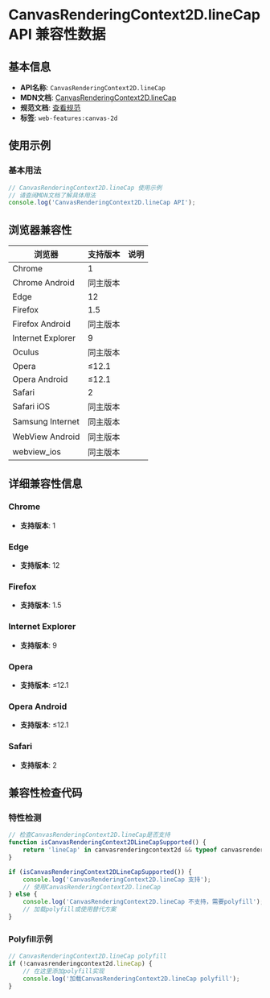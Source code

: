 # CanvasRenderingContext2D.lineCap API 兼容性数据

## 基本信息

- **API名称**: `CanvasRenderingContext2D.lineCap`
- **MDN文档**: [CanvasRenderingContext2D.lineCap](https://developer.mozilla.org/docs/Web/API/CanvasRenderingContext2D/lineCap)
- **规范文档**: [查看规范](https://html.spec.whatwg.org/multipage/canvas.html#dom-context-2d-linecap-dev)
- **标签**: `web-features:canvas-2d`

## 使用示例

### 基本用法

```javascript
// CanvasRenderingContext2D.lineCap 使用示例
// 请查阅MDN文档了解具体用法
console.log('CanvasRenderingContext2D.lineCap API');
```

## 浏览器兼容性

| 浏览器 | 支持版本 | 说明 |
|--------|----------|------|
| Chrome | 1 |  |
| Chrome Android | 同主版本 |  |
| Edge | 12 |  |
| Firefox | 1.5 |  |
| Firefox Android | 同主版本 |  |
| Internet Explorer | 9 |  |
| Oculus | 同主版本 |  |
| Opera | ≤12.1 |  |
| Opera Android | ≤12.1 |  |
| Safari | 2 |  |
| Safari iOS | 同主版本 |  |
| Samsung Internet | 同主版本 |  |
| WebView Android | 同主版本 |  |
| webview_ios | 同主版本 |  |

## 详细兼容性信息

### Chrome

- **支持版本**: 1

### Edge

- **支持版本**: 12

### Firefox

- **支持版本**: 1.5

### Internet Explorer

- **支持版本**: 9

### Opera

- **支持版本**: ≤12.1

### Opera Android

- **支持版本**: ≤12.1

### Safari

- **支持版本**: 2

## 兼容性检查代码

### 特性检测

```javascript
// 检查CanvasRenderingContext2D.lineCap是否支持
function isCanvasRenderingContext2DLineCapSupported() {
    return 'lineCap' in canvasrenderingcontext2d && typeof canvasrenderingcontext2d.lineCap === 'function';
}

if (isCanvasRenderingContext2DLineCapSupported()) {
    console.log('CanvasRenderingContext2D.lineCap 支持');
    // 使用CanvasRenderingContext2D.lineCap
} else {
    console.log('CanvasRenderingContext2D.lineCap 不支持，需要polyfill');
    // 加载polyfill或使用替代方案
}
```

### Polyfill示例

```javascript
// CanvasRenderingContext2D.lineCap polyfill
if (!canvasrenderingcontext2d.lineCap) {
    // 在这里添加polyfill实现
    console.log('加载CanvasRenderingContext2D.lineCap polyfill');
}
```

